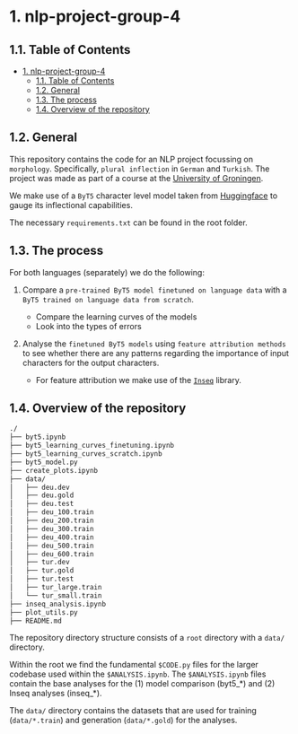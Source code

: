# 1. nlp-project-group-4

## 1.1. Table of Contents
- [1. nlp-project-group-4](#1-nlp-project-group-4)
  - [1.1. Table of Contents](#11-table-of-contents)
  - [1.2. General](#12-general)
  - [1.3. The process](#13-the-process)
  - [1.4. Overview of the repository](#14-overview-of-the-repository)

## 1.2. General
This repository contains the code for an NLP project focussing on `morphology`. Specifically, `plural inflection` in `German` and `Turkish`. The project was made as part of a course at the [University of Groningen](https://www.rug.nl/).

We make use of a `ByT5` character level model taken from [Huggingface](https://huggingface.co/) to gauge its inflectional capabilities.

The necessary `requirements.txt` can be found in the root folder.

## 1.3. The process
For both languages (separately) we do the following:

1. Compare a `pre-trained ByT5 model finetuned on language data` with a `ByT5 trained on language data from scratch`.

   - Compare the learning curves of the models
   - Look into the types of errors

2. Analyse the `finetuned ByT5 models` using `feature attribution methods` to see whether there are any patterns regarding the importance of input characters for the output characters.

   - For feature attribution we make use of the [`Inseq`](https://github.com/inseq-team/inseq) library.

## 1.4. Overview of the repository
```bash
./
├── byt5.ipynb
├── byt5_learning_curves_finetuning.ipynb
├── byt5_learning_curves_scratch.ipynb
├── byt5_model.py
├── create_plots.ipynb
├── data/
│   ├── deu.dev
│   ├── deu.gold
│   ├── deu.test
│   ├── deu_100.train
│   ├── deu_200.train
│   ├── deu_300.train
│   ├── deu_400.train
│   ├── deu_500.train
│   ├── deu_600.train
│   ├── tur.dev
│   ├── tur.gold
│   ├── tur.test
│   ├── tur_large.train
│   └── tur_small.train
├── inseq_analysis.ipynb
├── plot_utils.py
├── README.md
```

The repository directory structure consists of a `root` directory with a `data/` directory.

Within the root we find the fundamental `$CODE.py` files for the larger codebase used within the `$ANALYSIS.ipynb`. The `$ANALYSIS.ipynb` files contain the base analyses for the (1) model comparison (byt5_\*) and (2) Inseq analyses (inseq_\*).

The `data/` directory contains the datasets that are used for training (`data/*.train`) and generation (`data/*.gold`) for the analyses.
